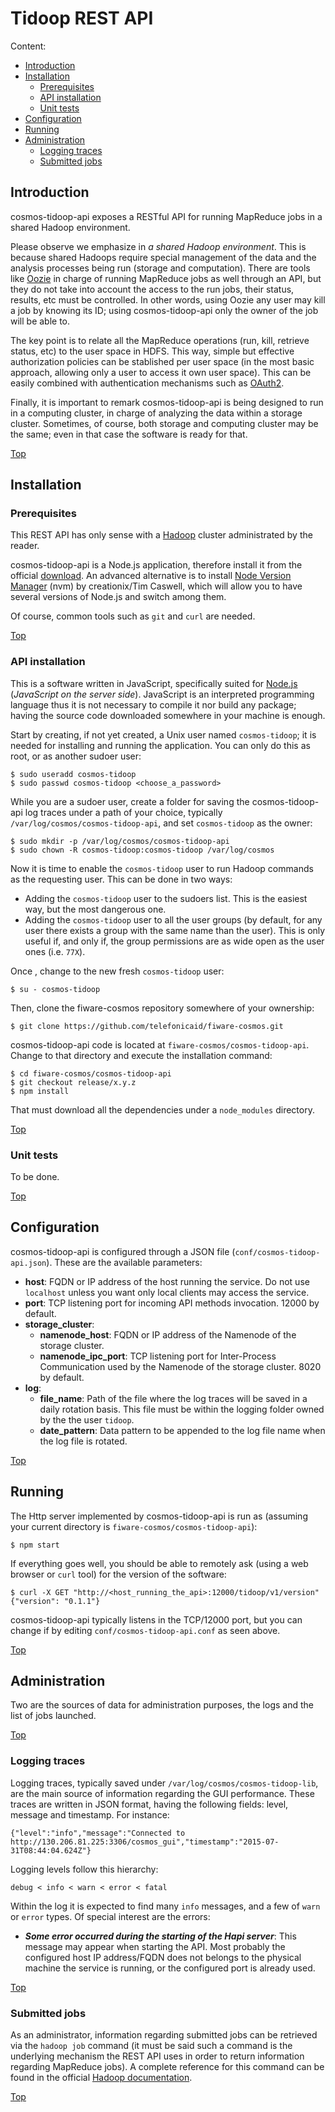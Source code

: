 # <a name="top"></a>Tidoop REST API
Content:

* [Introduction](#section1)
* [Installation](#section2)
    * [Prerequisites](#section2.1)
    * [API installation](#section2.2)
    * [Unit tests](#section2.3)
* [Configuration](#section3)
* [Running](#section4)
* [Administration](#section5)
    * [Logging traces](#section5.1)
    * [Submitted jobs](#section5.2)

## <a name="section1"></a>Introduction
cosmos-tidoop-api exposes a RESTful API for running MapReduce jobs in a shared Hadoop environment.

Please observe we emphasize in <i>a shared Hadoop environment</i>. This is because shared Hadoops require special management of the data and the analysis processes being run (storage and computation). There are tools like [Oozie](https://oozie.apache.org/) in charge of running MapReduce jobs as well through an API, but they do not take into account the access to the run jobs, their status, results, etc must be controlled. In other words, using Oozie any user may kill a job by knowing its ID; using cosmos-tidoop-api only the owner of the job will be able to.

The key point is to relate all the MapReduce operations (run, kill, retrieve status, etc) to the user space in HDFS. This way, simple but effective authorization policies can be stablished per user space (in the most basic approach, allowing only a user to access it own user space). This can be easily combined with authentication mechanisms such as [OAuth2](http://oauth.net/2/).

Finally, it is important to remark cosmos-tidoop-api is being designed to run in a computing cluster, in charge of analyzing the data within a storage cluster. Sometimes, of course, both storage and computing cluster may be the same; even in that case the software is ready for that.

[Top](#top)

## <a name="section2"></a>Installation
### <a name="section2.1"></a>Prerequisites
This REST API has only sense with a [Hadoop](http://hadoop.apache.org/) cluster administrated by the reader.

cosmos-tidoop-api is a Node.js application, therefore install it from the official [download](https://nodejs.org/download/). An advanced alternative is to install [Node Version Manager](https://github.com/creationix/nvm) (nvm) by creationix/Tim Caswell, which will allow you to have several versions of Node.js and switch among them.

Of course, common tools such as `git` and `curl` are needed.

[Top](#top)

### <a name="section2.2"></a>API installation
This is a software written in JavaScript, specifically suited for [Node.js](https://nodejs.org) (<i>JavaScript on the server side</i>). JavaScript is an interpreted programming language thus it is not necessary to compile it nor build any package; having the source code downloaded somewhere in your machine is enough.

Start by creating, if not yet created, a Unix user named `cosmos-tidoop`; it is needed for installing and running the application. You can only do this as root, or as another sudoer user:

    $ sudo useradd cosmos-tidoop
    $ sudo passwd cosmos-tidoop <choose_a_password>

While you are a sudoer user, create a folder for saving the cosmos-tidoop-api log traces under a path of your choice, typically `/var/log/cosmos/cosmos-tidoop-api`, and set `cosmos-tidoop` as the owner:

    $ sudo mkdir -p /var/log/cosmos/cosmos-tidoop-api
    $ sudo chown -R cosmos-tidoop:cosmos-tidoop /var/log/cosmos

Now it is time to enable the `cosmos-tidoop` user to run Hadoop commands as the requesting user. This can be done in two ways:

* Adding the `cosmos-tidoop` user to the sudoers list. This is the easiest way, but the most dangerous one.
* Adding the `cosmos-tidoop` user to all the user groups (by default, for any user there exists a group with the same name than the user). This is only useful if, and only if, the group permissions are as wide open as the user ones (i.e. `77X`).

Once , change to the new fresh `cosmos-tidoop` user:

    $ su - cosmos-tidoop

Then, clone the fiware-cosmos repository somewhere of your ownership:

    $ git clone https://github.com/telefonicaid/fiware-cosmos.git

cosmos-tidoop-api code is located at `fiware-cosmos/cosmos-tidoop-api`. Change to that directory and execute the installation command:

    $ cd fiware-cosmos/cosmos-tidoop-api
    $ git checkout release/x.y.z
    $ npm install

That must download all the dependencies under a `node_modules` directory.

[Top](#top)

### <a name="section2.3"></a>Unit tests
To be done.

[Top](#top)

## <a name="section3"></a>Configuration
cosmos-tidoop-api is configured through a JSON file (`conf/cosmos-tidoop-api.json`). These are the available parameters:

* **host**: FQDN or IP address of the host running the service. Do not use `localhost` unless you want only local clients may access the service.
* **port**: TCP listening port for incoming API methods invocation. 12000 by default.
* **storage_cluster**:
    * **namenode_host**: FQDN or IP address of the Namenode of the storage cluster.
    * **namenode_ipc_port**: TCP listening port for Inter-Process Communication used by the Namenode of the storage cluster. 8020 by default.
* **log**:
    * **file_name**: Path of the file where the log traces will be saved in a daily rotation basis. This file must be within the logging folder owned by the the user `tidoop`.
    * **date_pattern**: Data pattern to be appended to the log file name when the log file is rotated.

[Top](#top)

## <a name="section4"></a>Running
The Http server implemented by cosmos-tidoop-api is run as (assuming your current directory is `fiware-cosmos/cosmos-tidoop-api`):

    $ npm start

If everything goes well, you should be able to remotely ask (using a web browser or `curl` tool) for the version of the software:

    $ curl -X GET "http://<host_running_the_api>:12000/tidoop/v1/version"
    {"version": "0.1.1"}

cosmos-tidoop-api typically listens in the TCP/12000 port, but you can change if by editing `conf/cosmos-tidoop-api.conf` as seen above.

[Top](#top)

## <a name="section5"></a>Administration
Two are the sources of data for administration purposes, the logs and the list of jobs launched.

[Top](#top)

### <a name="section5.1"></a>Logging traces
Logging traces, typically saved under `/var/log/cosmos/cosmos-tidoop-lib`, are the main source of information regarding the GUI performance. These traces are written in JSON format, having the following fields: level, message and timestamp. For instance:

    {"level":"info","message":"Connected to http://130.206.81.225:3306/cosmos_gui","timestamp":"2015-07-31T08:44:04.624Z"}

Logging levels follow this hierarchy:

    debug < info < warn < error < fatal

Within the log it is expected to find many `info` messages, and a few of `warn` or `error` types. Of special interest are the errors:

* ***Some error occurred during the starting of the Hapi server***: This message may appear when starting the API. Most probably the configured host IP address/FQDN does not belongs to the physical machine the service is running, or the configured port is already used.

[Top](#top)

### <a name="section5.2"></a>Submitted jobs
As an administrator, information regarding submitted jobs can be retrieved via the `hadoop job` command (it must be said such a command is the underlying mechanism the REST API uses in order to return information regarding MapReduce jobs). A complete reference for this command can be found in the official [Hadoop documentation](https://hadoop.apache.org/docs/r1.2.1/commands_manual.html#job).

[Top](#top)
